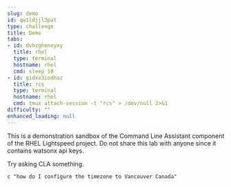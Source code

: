 ```yaml
---
slug: demo
id: qw1ldjjl3pat
type: challenge
title: Demo
tabs:
- id: dvhzgheneyxy
  title: rhel
  type: terminal
  hostname: rhel
  cmd: sleep 10
- id: gidxx3iodhaz
  title: rcs
  type: terminal
  hostname: rhel
  cmd: tmux attach-session -t "rcs" > /dev/null 2>&1
difficulty: ""
enhanced_loading: null
---
```

This is a demonstration sandbox of the Command Line Assistant component of the RHEL Lightspeed project. Do not share this lab with anyone since it contains watsonx api keys.

Try asking CLA something.

```bash,run
c "how do I configure the timezone to Vancouver Canada"
```